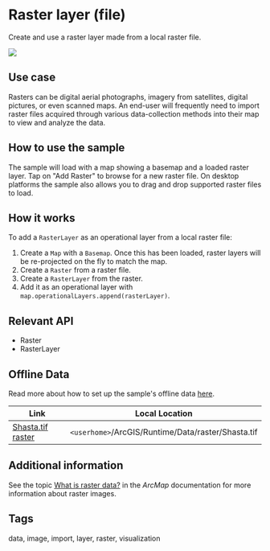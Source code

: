 # Raster layer (file)

Create and use a raster layer made from a local raster file.

![](screenshot.png)

## Use case

Rasters can be digital aerial photographs, imagery from satellites, digital pictures, or even scanned maps. An end-user will frequently need to import raster files acquired through various data-collection methods into their map to view and analyze the data.

## How to use the sample

The sample will load with a map showing a basemap and a loaded raster layer. Tap on "Add Raster" to browse for a new raster file. On desktop platforms the sample also allows you to drag and drop supported raster files to load.

## How it works

To add a `RasterLayer` as an operational layer from a local raster file:

1. Create a `Map` with a `Basemap`. Once this has been loaded, raster layers will be re-projected on the fly to match the map.
2. Create a `Raster` from a raster file.
3. Create a `RasterLayer` from the raster.
4. Add it as an operational layer with `map.operationalLayers.append(rasterLayer)`.

## Relevant API

* Raster
* RasterLayer

## Offline Data
Read more about how to set up the sample's offline data [here](http://links.esri.com/ArcGISRuntimeQtSamples).

Link | Local Location
---------|-------|
|[Shasta.tif raster](https://www.arcgis.com/home/item.html?id=c669445e6cb4490b8306f0c170a9cbb1)| `<userhome>`/ArcGIS/Runtime/Data/raster/Shasta.tif

## Additional information

See the topic [What is raster data?](http://desktop.arcgis.com/en/arcmap/10.3/manage-data/raster-and-images/what-is-raster-data.htm) in the *ArcMap* documentation for more information about raster images.

## Tags

data, image, import, layer, raster, visualization
